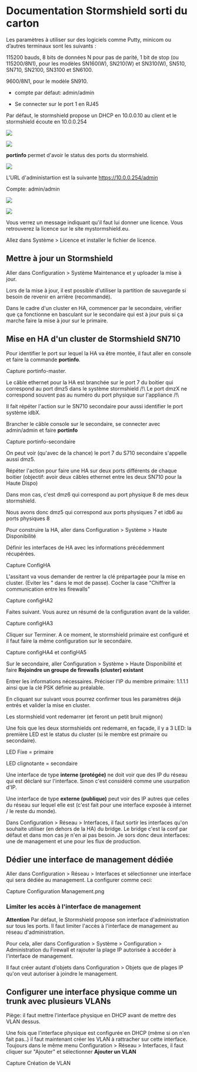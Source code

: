 # Documentation Stormshield sorti du carton

Les paramètres à utiliser sur des logiciels comme Putty, minicom ou d’autres terminaux sont les suivants :

115200 bauds, 8 bits de données N pour pas de parité, 1 bit de stop (ou 115200/8N1), pour les modèles SN160(W), SN210(W) et SN310(W), SN510, SN710, SN2100, SN3100 et SN6100.

9600/8N1, pour le modèle SN910.

- compte par défaut: admin/admin

- Se connecter sur le port 1 en RJ45 

Par défaut, le stormshield propose un DHCP en 10.0.0.10 au client et le stormshield écoute en 10.0.0.254

![](/stormshield/images/ConfIPWindows.png)

![](/stormshield/images/puttystormshield.png)

**portinfo** permet d'avoir le status des ports du stormshield.

![](/stormshield/images/portinfo.png)

L'URL d'administartion est la suivante https://10.0.0.254/admin

Compte: admin/admin

![](/stormshield/images/pageaccueilstormshield.png)

![](/stormshield/images/Accueilstormshieldauthentifié.png)

Vous verrez un message indiquant qu'il faut lui donner une licence. Vous retrouverez la licence sur le site mystormshield.eu.

Allez dans Système > Licence et installer le fichier de licence. 

## Mettre à jour un Stormshield

Aller dans Configuration > Système Maintenance et y uploader la mise à jour.

Lors de la mise à jour, il est possible d'utiliser la partition de sauvegarde si besoin de revenir en arrière (recommandé).

Dans le cadre d'un cluster en HA, commencer par le secondaire, vérifier que ça fonctionne en basculant sur le secondaire qui est à jour puis si ça marche faire la mise à jour sur le primaire.

## Mise en HA d'un cluster de Stormshield SN710

Pour identifier le port sur lequel la HA va être montée, il faut aller en console et faire la commande **portinfo**.

Capture portinfo-master.

Le câble ethernet pour la HA est branchée sur le port 7 du boitier qui correspond au port dmz5 dans le système stormshield /!\ Le port dmzX ne correspond souvent pas au numéro du port physique sur l'appliance /!\

Il fait répéter l'action sur le SN710 secondaire pour aussi identifier le port système idbX. 

Brancher le câble console sur le secondaire, se connecter avec admin/admin et faire **portinfo**

Capture portinfo-secondaire

On peut voir (qu'avec de la chance) le port 7 du S710 secondaire s'appelle aussi dmz5.

Répéter l'action pour faire une HA sur deux ports différents de chaque boitier (objectif: avoir deux câbles ethernet entre les deux SN710 pour la Haute Dispo)

Dans mon cas, c'est dmz6 qui correspond au port physique 8 de mes deux stormshield.

Nous avons donc dmz5 qui correspond aux ports physiques 7 et idb6 au ports physiques 8

Pour construire la HA, aller dans Configuration > Système > Haute Disponibilité 

Définir les interfaces de HA avec les informations précédemment récupérées.

Capture ConfigHA

L'assitant va vous demander de rentrer la clé prépartagée pour la mise en cluster. (Eviter les " dans le mot de passe).
Cocher la case "Chiffrer la communication entre les firewalls"

Capture configHA2

Faites suivant.
Vous aurez un résumé de la configuration avant de la valider.

Capture configHA3

Cliquer sur Terminer. A ce moment, le stormshield primaire est configuré et il faut faire la même configuration sur le secondaire.

Capture configHA4 et configHA5

Sur le secondaire, aller Configuration > Système > Haute Disponibilité et faire **Rejoindre un groupe de firewalls (cluster) existant**

Entrer les informations nécessaires. Préciser l'IP du membre primaire: 1.1.1.1 ainsi que la clé PSK définie au préalable. 

En cliquant sur suivant vous pourrez confirmer tous les paramètres déjà entrés et valider la mise en cluster. 

Les stormshield vont redemarrer (et feront un petit bruit mignon)

Une fois que les deux stormshields ont redemarré, en façade, il y a 3 LED: la première LED est le status du cluster (si le membre est primaire ou secondaire).

LED Fixe = primaire

LED clignotante = secondaire 

Une interface de type **interne (protégée)** ne doit voir que des IP du réseau qui est déclaré sur l'interface. Sinon c'est considéré comme une usurpation d'IP. 

Une interface de type **externe (publique)** peut voir des IP autres que celles du réseau sur lequel elle est (c'est fait pour une interface exposée à internet / le reste du monde).

Dans Configuration > Réseau > Interfaces, il faut sortir les interfaces qu'on souhaite utiliser (en dehors de la HA) du bridge. Le bridge c'est la conf par défaut et dans mon cas je n'en ai pas besoin. Je sors donc deux interfaces: une de management et une pour les flux de production. 

## Dédier une interface de management dédiée 

Aller dans Configuration > Réseau > Interfaces et sélectionner une interface qui sera dédiée au management. La configurer comme ceci:

Capture Configuration Management.png

### Limiter les accès à l'interface de management

**Attention** Par défaut, le Stormshield propose son interface d'administration sur tous les ports. Il faut limiter l'accès à l'interface de management au réseau d'administration. 

Pour cela, aller dans Configuration > Système > Configuration > Administration du Firewall et rajouter la plage IP autorisée à accéder à l'interface de management.

Il faut créer autant d'objets dans Configuration > Objets que de plages IP qu'on veut autoriser à joindre le management.

## Configurer une interface physique comme un trunk avec plusieurs VLANs

Piège: il faut mettre l'interface physique en DHCP avant de mettre des VLAN dessus.

Une fois que l'interface physique est configurée en DHCP (même si on n'en fait pas..) il faut maintenant créer les VLAN à rattracher sur cette interface. Toujours dans le même menu Configuration > Réseau > Interfaces, il faut cliquer sur "Ajouter" et sélectionner **Ajouter un VLAN**

Capture Création de VLAN



